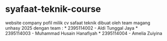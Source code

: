 # syafaat-teknik-course
website company pofil milik cv safaat teknik dibuat oleh team magang unhasy 2025
dengan team :
              * 2395114002 - Aldi Tunggal Jaya
              * 2395114003 - Muhammad Husain Hanafiyah
              * 2395114004 - Amelia Zuiyina
